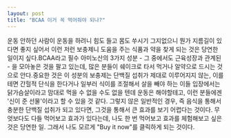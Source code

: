 ```yaml
---
layout: post
title: "BCAA 이거 꼭 먹어줘야 되나?"
---
```


운동 안하던 사람이 운동을 하려니 힘도 들고 몸도 쑤시기 그지없으니 뭔가 지름길이 있다면 좋지 싶어서 이런 저런 보충제니 도움을 주는 식품과 약을 찾게 되는 것은 당연한 일이지 싶다.BCAA라고 필수 아미노산의 3가지 성분 - 그 중에서도 근육성장과 관계된 - 을 모아놓은 것을 팔고 있는데, 많은 분들이 쉐이크로 타서 먹거나 알약으로 드시는 것으로 안다.중요한 것은 이 성분의 보충제는 단백질 섭취가 제대로 이루어지지 않는, 이를테면 간헐적 단식을 한다거나 일부러 식이를 조절해서 살을 빼야 하는 이들 입장에서는 닭가슴살이라고 맘대로 먹을 수 없을 수도 없을 텐데 운동은 해야할테고, 이런 분들에겐 '신이 준 선물'이라고 할 수 있을 것 같다. 그렇지 않은 일반적인 경우, 즉 음식을 통해서 충분한 단백질 섭취가 되고 있다면, 그것을 통해서 큰 효과를 보기 어렵다는 것이다. 무엇보다도 다들 먹어보고 효과가 있다는데, 나도 한 번 먹어보고 효과를 체험해보고 싶은 것은 당연한 일. 그래서 나도 모르게 "Buy it now"를 클릭하게 되는 것이다.

